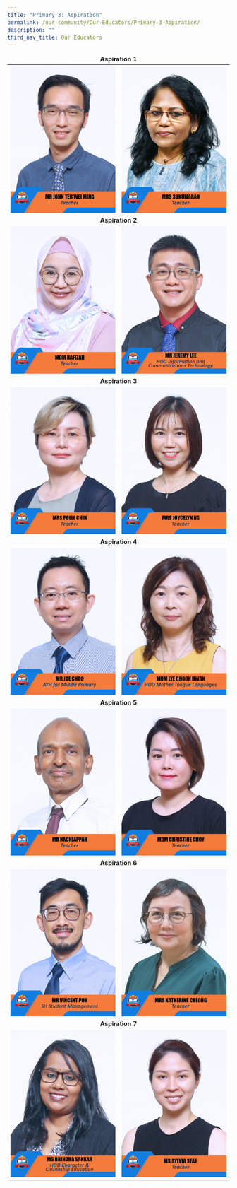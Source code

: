 ```yaml
---
title: "Primary 3: Aspiration"
permalink: /our-community/Our-Educators/Primary-3-Aspiration/
description: ""
third_nav_title: Our Educators
---
```

<table>
<thead>
  <tr>
		<td colspan="2"><center><b>Aspiration 1</b></center></td>
  </tr>
</thead>
<tbody>
  <tr>
    <td><img src="/images/Teaching%20Staff/2023_mr%20john%20teh%20wei%20ming.jpg"></td>
    <td><img src="/images/Teaching%20Staff/2023_mrs%20sukumaran.jpg"> </td>
  </tr>
  <tr>
    <td colspan="2"><center><b>Aspiration 2</b></center></td>
  </tr>
  <tr>
    <td><img src="/images/Teaching%20Staff/2023_mdm%20hafizah.jpg"> </td>
    <td><img src="/images/Teaching%20Staff/2023_mr%20jeremy%20lee-final.jpg"> </td>
  </tr>
  <tr>
    <td colspan="2"><center><b>Aspiration 3</b></center></td>
  </tr>
  <tr>
    <td><img src="/images/Teaching%20Staff/2023_mrs%20polly%20chin.jpg"> </td>
    <td><img src="/images/Teaching%20Staff/2023_mrs%20joycelyn%20ng.jpg"> </td>
  </tr>
  <tr>
    <td colspan="2"><center><b>Aspiration 4</b></center></td>
  </tr>
  <tr>
    <td> <img src="/images/Teaching%20Staff/2023_mr%20joe%20choo-final.jpg"></td>
    <td><img src="/images/Teaching%20Staff/2023_mdm%20lye%20choon%20hwan-final.jpg"> </td>
  </tr>
  <tr>
    <td colspan="2"><center><b>Aspiration 5</b></center></td>
  </tr>
  <tr>
    <td><img src="/images/Teaching%20Staff/2023_mr%20nachiappan.jpg"> </td>
    <td><img src="/images/Teaching%20Staff/2023_mdm%20christine%20choy.jpg"> </td>
  </tr>
  <tr>
    <td colspan="2"><center><b>Aspiration 6</b></center></td>
  </tr>
  <tr>
    <td><img src="/images/Teaching%20Staff/2023_mr%20vincent%20poh.jpg"> </td>
    <td><img src="/images/Teaching%20Staff/2023_mrs%20katherine%20cheong.jpg"> </td>
  </tr>
	 <tr>
    <td colspan="2"><center><b>Aspiration 7</b></center></td>
  </tr>
  <tr>
    <td><img src="/images/Teaching%20Staff/2023_ms%20brindha%20sankar-final.jpg"> </td>
    <td><img src="/images/Teaching%20Staff/2023_ms%20sylvia%20seah.jpg"></td>
  </tr>
</tbody>
</table>